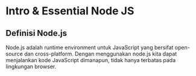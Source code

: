 # Intro & Essential Node JS

## Definisi Node.js
Node.js adalah runtime environment untuk JavaScript yang bersifat open-source dan cross-platform. Dengan menggunakan node.js kita dapat menjalankan kode JavaScript dimanapun, tidak hanya terbatas pada lingkungan browser.
